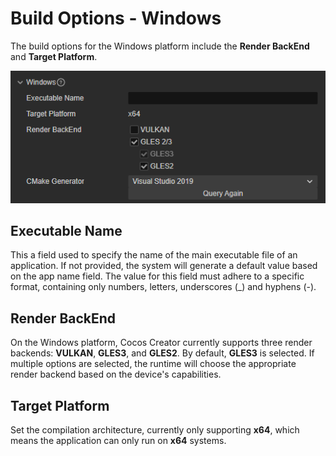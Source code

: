 # Build Options - Windows

The build options for the Windows platform include the **Render BackEnd** and **Target Platform**.

![build-options-windows](./images/build-options-windows.png)

## Executable Name

This a field used to specify the name of the main executable file of an application. If not provided, the system will generate a default value based on the app name field. The value for this field must adhere to a specific format, containing only numbers, letters, underscores (_) and hyphens (-).

## Render BackEnd

On the Windows platform, Cocos Creator currently supports three render backends: **VULKAN**, **GLES3**, and **GLES2**. By default, **GLES3** is selected. If multiple options are selected, the runtime will choose the appropriate render backend based on the device's capabilities.

## Target Platform

Set the compilation architecture, currently only supporting **x64**, which means the application can only run on **x64** systems.
